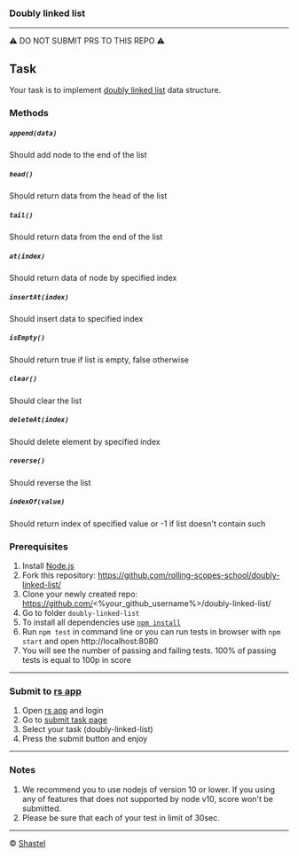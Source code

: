 ### Doubly linked list

---
⚠️ DO NOT SUBMIT PRS TO THIS REPO ⚠️

## Task

Your task is to implement [doubly linked list](https://en.wikipedia.org/wiki/Doubly_linked_list) data structure.

### Methods
##### `append(data)`
Should add node to the end of the list

##### `head()`
Should return data from the head of the list

##### `tail()`
Should return data from the end of the list

##### `at(index)`
Should return data of node by specified index

##### `insertAt(index)`
Should insert data to specified index

##### `isEmpty()`
Should return true if list is empty, false otherwise

##### `clear()`
Should clear the list

##### `deleteAt(index)`
Should delete element by specified index

##### `reverse()`
Should reverse the list

##### `indexOf(value)`
Should return index of specified value or -1 if list doesn't contain such

### Prerequisites
1. Install [Node.js](https://nodejs.org/en/download/)   
2. Fork this repository: https://github.com/rolling-scopes-school/doubly-linked-list/
3. Clone your newly created repo: https://github.com/<%your_github_username%>/doubly-linked-list/  
4. Go to folder `doubly-linked-list`  
5. To install all dependencies use [`npm install`](https://docs.npmjs.com/cli/install)  
6. Run `npm test` in command line or you can run tests in browser with `npm start` and open http://localhost:8080
7. You will see the number of passing and failing tests. 100% of passing tests is equal to 100p in score  

---

### Submit to [rs app](https://app.rs.school)
1. Open [rs app](https://app.rs.school) and login
2. Go to [submit task page](https://app.rs.school/course/submit-task?course=rs-2019-q3)
3. Select your task (doubly-linked-list)
4. Press the submit button and enjoy

---

### Notes
1. We recommend you to use nodejs of version 10 or lower. If you using any of features that does not supported by node v10, score won't be submitted.
2. Please be sure that each of your test in limit of 30sec.

---

© [Shastel](https://github.com/Shastel)
